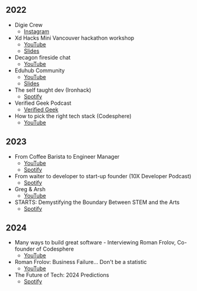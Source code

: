 ## 2022

* Digie Crew
    * [Instagram](https://www.instagram.com/p/CSCJhn8HEnI/)
* Xd Hacks Mini Vancouver hackathon workshop
    * [YouTube](https://youtu.be/B3VQmvwHr9c)
    * [Slides](https://docs.google.com/presentation/d/1lrt8jmGw7ypb9d_uheHGDTG3zYw8-7oVQcwyOnLI498/edit?usp=sharing)
* Decagon fireside chat
    * [YouTube](https://youtu.be/ae11fgccaWg)
* Eduhub Community
    * [YouTube](https://www.youtube.com/watch?v=h5FjL2A4usE)
    * [Slides](https://docs.google.com/presentation/d/1CLkcx-polvHxJP5cENSq-mzEuwvQzJyv593d2_r7xng/edit?usp=sharing)
* The self taught dev (Ironhack)
    * [Spotify](https://open.spotify.com/episode/3XQDIjfuenwESk7A7n7Dpd?si=IgCEvFFDT6WnDAuldd7SYQ&dl_branch=1&nd=1) 
* Verified Geek Podcast
    * [Verified Geek](https://www.buzzsprout.com/1522516/10108135)
* How to pick the right tech stack (Codesphere)
    * [YouTube](https://youtu.be/mC9bbclrO3I)
 
## 2023
* From Coffee Barista to Engineer Manager
    * [YouTube](https://youtu.be/CgpPpAqL_fE)
    * [Spotify](https://open.spotify.com/episode/0k3TNvhWR8DYXeDMuxfQhE?si=49a928dc08d545a8)
* From waiter to developer to start-up founder (10X Developer Podcast)
    * [Spotify](https://podcasters.spotify.com/pod/show/harley-ferguson9/episodes/From-waiter-to-developer-to-start-up-founder-with-Roman-Frolov-e2744nu)
* Greg & Arsh
    * [YouTube](https://youtu.be/sRVDNAmtYMA?si=GOr4XJXKNt0pvrA6)
* STARTS: Demystifying the Boundary Between STEM and the Arts
    * [Spotify](https://podcasters.spotify.com/pod/show/findyourstart3/episodes/Roman-Frolov-From-Bar-tops-to-Laptops--A-Bartenders-Voyage-into-Software-Engineering-e27pn6c)

## 2024

* Many ways to build great software - Interviewing Roman Frolov, Co-founder of Codesphere 
    * [YouTube](https://youtu.be/QFxx-nlakt8?si=GVau3ApZ0v98ZGVY)
* Roman Frolov: Business Failure... Don't be a statistic
    * [YouTube](https://youtu.be/3IfPOXe-Mnc?si=gVVQ4mFHvpAaq4Cu)
* The Future of Tech: 2024 Predictions
    * [Spotify](https://open.spotify.com/episode/47CqvYiDLa2DElzdWeeoXM)
